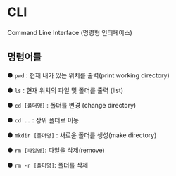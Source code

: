 # CLI

Command Line Interface (명령형 인터페이스)



## 명령어들

● `pwd` : 현재 내가 있는 위치를 출력(print working directory)

● `ls` : 현재 위치의 파일 및 폴더를 출력 (list)

● `cd [폴더명]` : 폴더를 변경 (change directory)

● `cd ..` : 상위 폴더로 이동

● `mkdir [폴더명]` :  새로운 폴더를 생성(make directory)

● `rm [파일명]`: 파일을 삭제(remove)

● `rm -r [폴더명]`: 폴더를 삭제



